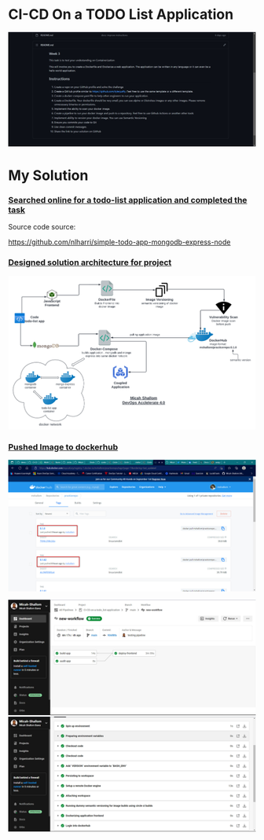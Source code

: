 # CI-CD On a TODO List Application

![](./img/3.assignment.jpg)

# My Solution

### <u>Searched online for a todo-list application and completed the task</u>
Source code source:

https://github.com/nlharri/simple-todo-app-mongodb-express-node

### <u>Designed solution architecture for project</u>
![](./img/1.architecture.png)

### <u>Pushed Image to dockerhub</u>
![](./img/2.dockerhub.jpg)

![](./img/4.circleci_shot1.jpg)
![](./img/5.circleci_shot2.jpg)
